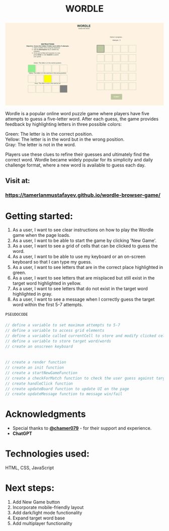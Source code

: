 # <p align="center">WORDLE</p>
![alt text](image.png)

Wordle is a popular online word puzzle game where players have five attempts to guess a five-letter word. After each guess, the game provides feedback by highlighting letters in three possible colors:

Green: The letter is in the correct position.  
Yellow: The letter is in the word but in the wrong position.  
Gray: The letter is not in the word.  

Players use these clues to refine their guesses and ultimately find the correct word. Wordle became widely popular for its simplicity and daily challenge format, where a new word is available to guess each day.
## Visit at:
### https://tamerlanmustafayev.github.io/wordle-browser-game/

# Getting started:
1. As a user, I want to see clear instructions on how to play the Wordle game when the page loads.  
1. As a user, I want to be able to start the game by clicking 'New Game'.  
1. As a user, I want to see a grid of cells that can be clicked to guess the word.  
2. As a user, I want to be able to use my keyboard or an on-screen keyboard so that I can type my guess.  
1. As a user, I want to see letters that are in the correct place highlighted in green.  
1. As a user, I want to see letters that are misplaced but still exist in the target word highlighted in yellow.    
1. As a user, I want to see letters that do not exist in the target word highlighted in gray.  
1. As a user, I want to see a message when I correctly guess the target word within the first 5-7 attempts.  


```js 
PSEUDOCODE

// define a variable to set maximum attempts to 5-7
// define a variable to access grid elements
// define a variable called currentCell to store and modify clicked cell
// define a variable to store target word/words
// create an onscreen keyboard


// create a render function
// create an init function
// create a startNewGameFunction
// create a checkForMatch function to check the user guess against target word
// create handleClick function
// create updateBoard function to update UI on the page
// create updateMessage function to message win/fail
```



# Acknowledgments
- Special thanks to **[@chamer079](https://github.com/chamer079)** - for their support and experience.
- **ChatGPT** 

# Technologies used:

HTML, CSS,  JavaScript

# Next steps: 

1. Add New Game button 
2. Incorporate mobile-friendly layout
3. Add dark/light mode functionality
4. Expand target word base
5. Add multiplayer functionality

